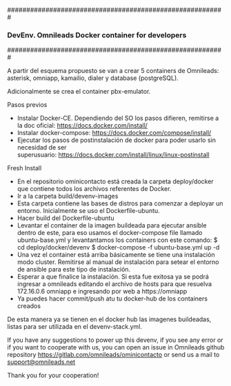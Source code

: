 #########################################################
### DevEnv. Omnileads Docker container for developers ###
#########################################################

A partir del esquema propuesto se van a crear 5 containers de Omnileads: asterisk, omniapp, kamailio, dialer y database (postgreSQL).

Adicionalmente se crea el container pbx-emulator.

Pasos previos

  * Instalar Docker-CE. Dependiendo del SO los pasos difieren, remitirse a la doc oficial: https://docs.docker.com/install/
  * Instalar docker-compose: https://docs.docker.com/compose/install/
  * Ejecutar los pasos de postinstalación de docker para poder usarlo sin necesidad de ser   
  superusuario: https://docs.docker.com/install/linux/linux-postinstall

Fresh Install

  * En el repositorio ominicontacto está creada la carpeta deploy/docker que contiene todos los archivos referentes de Docker.
  * Ir a la carpeta build/devenv-images
  * Esta carpeta contiene las bases de distros para comenzar a deployar un entorno. Inicialmente se uso el Dockerfile-ubuntu.
  * Hacer build del Dockerfile-ubuntu
  * Levantar el container de la imagen buildeada para ejecutar ansible dentro de este, para eso usamos el docker-compose file llamado ubuntu-base.yml y levantantamos los containers con este comando:
      $ cd deploy/docker/devenv
      $ docker-compose -f ubuntu-base.yml up -d
  * Una vez el container está arriba básicamente se tiene una instalación modo cluster. Remitirse al manual de instalación para setear el entorno de ansible para este tipo de instalación.
  * Esperar a que finalice la instalación. Si esta fue exitosa ya se podrá ingresar a omnileads editando el archivo de hosts para que resuelva 172.16.0.6 omniapp e ingresando por web a https://omniapp
  * Ya puedes hacer commit/push atu tu docker-hub de los containers creados

De esta manera ya se tienen en el docker hub las imagenes buildeadas, listas para ser utilizada en el devenv-stack.yml.

If you have any suggestions to power up this devenv, if you see any error or if you want to cooperate with us,  you can open an issue in Omnileads github repository https://gitlab.com/omnileads/ominicontacto or send us a mail to support@omnileads.net

Thank you for your cooperation!
